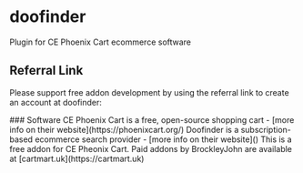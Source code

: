 # doofinder
Plugin for CE Phoenix Cart ecommerce software
## Referral Link
Please support free addon development by using the referral link to create an account at doofinder:
<link>
### Software
CE Phoenix Cart is a free, open-source shopping cart - [more info on their website](https://phoenixcart.org/)
Doofinder is a subscription-based ecommerce search provider - [more info on their website]()
This is a free addon for CE Pheonix Cart. Paid addons by BrockleyJohn are available at [cartmart.uk](https://cartmart.uk)

